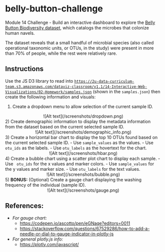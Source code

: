 # belly-button-challenge
Module 14 Challenge - Build an interactive dashboard to explore the <a href="http://robdunnlab.com/projects/belly-button-biodiversity/">Belly Button Biodiversity dataset</a>, which catalogs the microbes that colonize human navels.

The dataset reveals that a small handful of microbial species (also called operational taxonomic units, or OTUs, in the study) were present in more than 70% of people, while the rest were relatively rare.

## Instructions
Use the JS D3 library to read into <code>https://2u-data-curriculum-team.s3.amazonaws.com/dataviz-classroom/v1.1/14-Interactive-Web-Visualizations/02-Homework/samples.json</code> (shown in the <code>samples.json</code>) then create the following information and visuals:
1) Create a dropdown menu to allow selection of the current sample ID.<br/>
<center>![Alt text](/screenshots/dropdown.png)</center>
2) Create demographic information to display the metadata information from the dataset based on the current selected sample ID.<br/>
<center>![Alt text](/screenshots/demographic_info.png)</center>
3) Create a horizontal bar chart to display the top 10 OTUs found based on the current selected sample ID.
    - Use <code>sample_values</code> as the values.
    - Use <code>otu_ids</code> as the labels.
    - Use <code>otu_labels</code> as the hovertext for the chart.</br>
<center>![Alt text](/screenshots/hbar.png)</center>
4) Create a bubble chart using a scatter plot chart to display each sample.
    - Use <code> otu_ids</code> for the x values and marker colors.
    - Use <code>sample_values</code> for the y values and marker size.
    - Use <code>otu_labels</code> for the text values.</br>
<center>![Alt text](/screenshots/bubble.png)</center>
5) <b>BONUS:</b> (Optional) Create a gauge chart displaying the washing frequency of the individual (sample ID).</br>
<center>![Alt text](/screenshots/gauge.png)</center>

## References:
- <em>For gauge chart:</em>
    - https://codepen.io/ascotto/pen/eGNaqe?editors=0011
    - https://stackoverflow.com/questions/67529286/how-to-add-a-needle-or-dial-to-gauge-indicator-in-plotly-js
- <em>For general plotly.js info:</em>
    - https://plotly.com/javascript/
